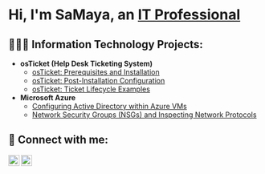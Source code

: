 <h1>Hi, I'm SaMaya, an <a href="https://linkedin.com/in/samayatyler/">IT Professional</a></h1>

<h2>👩🏾‍💻 Information Technology Projects:</h2>

- <b>osTicket (Help Desk Ticketing System)</b>
  - [osTicket: Prerequisites and Installation](https://github.com/samayatyler/osticket-prereqs)
  - [osTicket: Post-Installation Configuration](https://github.com/samayatyler/post-install-config)
  - [osTicket: Ticket Lifecycle Examples](https://github.com/samayatyler/ticket-lifecycle)
- <b>Microsoft Azure</b>
  - [Configuring Active Directory within Azure VMs](https://github.com/samayatyler/configure-ad)
  - [Network Security Groups (NSGs) and Inspecting Network Protocols](https://github.com/samayatyler/azure-network-protocols)

<h2>📲 Connect with me:</h2>

[<img align="left" alt="Josh | Twitter" width="22px" src="https://cdn.jsdelivr.net/npm/simple-icons@v3/icons/twitter.svg" />][twitter]
[<img align="left" alt="Josh | LinkedIn" width="22px" src="https://cdn.jsdelivr.net/npm/simple-icons@v3/icons/linkedin.svg" />][linkedin]

[twitter]: https://twitter.com/SaMayaTyler_IT
[linkedin]: https://linkedin.com/in/samayatyler/
